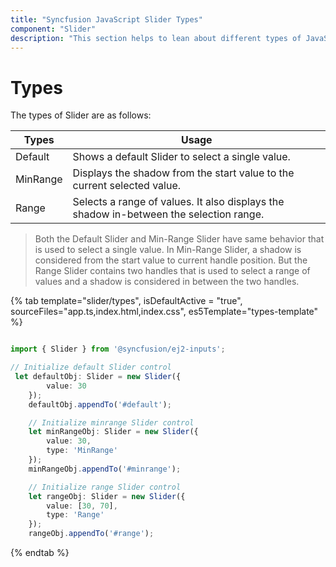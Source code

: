 ```yaml
---
title: "Syncfusion JavaScript Slider Types"
component: "Slider"
description: "This section helps to lean about different types of JavaScript sliders, such as default, min range and range."
---
```


# Types

The types of Slider are as follows:

| **Types** | **Usage** |
| --- | --- |
| Default | Shows a default Slider to select a single value. |
| MinRange | Displays the shadow from the start value to the current selected value. |
| Range | Selects a range of values. It also displays the shadow in-between the selection range. |

>Both the Default Slider and Min-Range Slider have same behavior that is used to select a single value.
In Min-Range Slider, a shadow is considered from the start value to current handle position. But the Range Slider
contains two handles that is used to select a range of values and a shadow is considered in between the two handles.

{% tab template="slider/types", isDefaultActive = "true", sourceFiles="app.ts,index.html,index.css", es5Template="types-template" %}

```typescript

import { Slider } from '@syncfusion/ej2-inputs';

// Initialize default Slider control
 let defaultObj: Slider = new Slider({
        value: 30
    });
    defaultObj.appendTo('#default');

    // Initialize minrange Slider control
    let minRangeObj: Slider = new Slider({
        value: 30,
        type: 'MinRange'
    });
    minRangeObj.appendTo('#minrange');

    // Initialize range Slider control
    let rangeObj: Slider = new Slider({
        value: [30, 70],
        type: 'Range'
    });
    rangeObj.appendTo('#range');

```

{% endtab %}